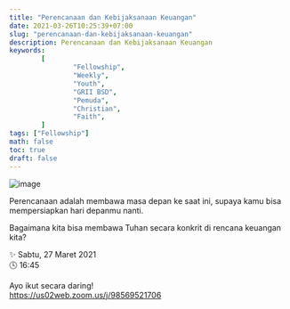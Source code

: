 ```yaml
---
title: "Perencanaan dan Kebijaksanaan Keuangan"
date: 2021-03-26T10:25:39+07:00
slug: "perencanaan-dan-kebijaksanaan-keuangan"
description: Perencanaan dan Kebijaksanaan Keuangan
keywords:
        [
                "Fellowship",
                "Weekly",
                "Youth",
                "GRII BSD",
                "Pemuda",
                "Christian",
                "Faith",
        ]
tags: ["Fellowship"]
math: false
toc: true
draft: false
---
```


![image](/images/events/20210327.jpeg)

Perencanaan adalah membawa masa depan ke saat ini, supaya kamu bisa mempersiapkan hari depanmu nanti.

Bagaimana kita bisa membawa Tuhan secara konkrit di rencana keuangan kita?

✨ Sabtu, 27 Maret 2021\
🕓 16:45

Ayo ikut secara daring!\
https://us02web.zoom.us/j/98569521706

